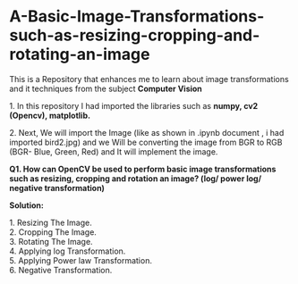 # A-Basic-Image-Transformations-such-as-resizing-cropping-and-rotating-an-image
<p> This is a Repository that enhances me to learn about image transformations and it techniques from the subject <b>Computer Vision</b> </p>
<p> 1. In this repository I had imported the libraries such as <b>numpy, cv2 (Opencv), matplotlib.</b></p>
<p> 2. Next, We will import the Image (like as shown in .ipynb document , i had imported bird2.jpg) and we Will be converting the image from BGR to RGB (BGR- Blue, Green, Red) and It will implement the image.</p> 
<p> <b>Q1. How can OpenCV be used to perform basic image transformations such as resizing, cropping and rotation an image? (log/ power log/ negative transformation)</b></p>
<p><b> Solution:</b></p>
<p> 1. Resizing The Image.
<br>
    2. Cropping The Image.
</br>
    3. Rotating The Image.
<br>
    4. Applying log Transformation.
</br>    
    5. Applying Power law Transformation.
<br>
    6. Negative Transformation.
</br> </p>
